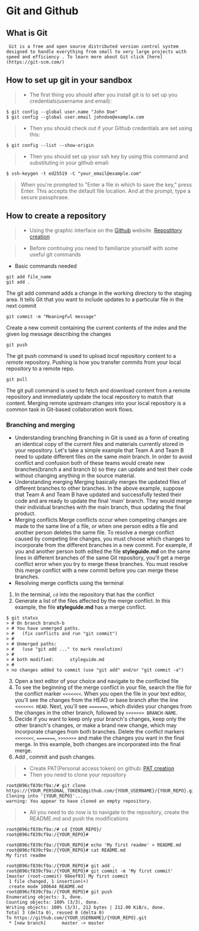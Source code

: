 
# Git and Github

## What is Git

     Git is a free and open source distributed version control system designed to handle everything from small to very large projects with speed and efficiency . To learn more about Git click [here](https://git-scm.com/)
     
## How to set up git in your sandbox

>- The first thing you should after you install git is to set up you credentials(username and email):

```shell
$ git config --global user.name "John Doe"
$ git config --global user.email johndoe@example.com
```
>- Then you should check out if your Github credentials are set using this:
```shell
$ git config --list --show-origin
```

>- Then you should set up your ssh key by using this command and substituting in your github email:

```shell
$ ssh-keygen -t ed25519 -C "your_email@example.com"
```

>When you're prompted to "Enter a file in which to save the key," press Enter. This accepts the default file location. And at the prompt, type a secure passphrase.

## How to create a repository

>- Using the graphic interface on the [Github](https://github.com/) website.
[Repostitory creation](https://www.google.com/url?sa=i&url=https%3A%2F%2Fcooc-china.gitbooks.io%2Fcooc-howto-book%2Fenglish-version%2Fcreate-the-book-and-make-connection-with-github-repository.html&psig=AOvVaw3gDZie24JoAbJrWZoqD4Za&ust=1663849720214000&source=images&cd=vfe&ved=0CAwQjRxqFwoTCMim7bPxpfoCFQAAAAAdAAAAABAP)

>- Before continuing you need to familiarize yourself with some useful git commands
- Basic commands needed
```
git add file_name
git add .
```
The git add command adds a change in the working directory to the staging area. It tells Git that you want to include updates to a particular file in the next commit
```
git commit -m "Meaningful message"
```
Create a new commit containing the current contents of the index and the given log message describing the changes
```
git push
```
The git push command is used to upload *local* repository content to a *remote* repository. Pushing is how you transfer commits from your local repository to a remote repo.
```
git pull
```
The git pull command is used to fetch and download content from a remote repository and immediately update the local repository to match that content. Merging remote upstream changes into your local repository is a common task in Git-based collaboration work flows.
### Branching and merging
- Understanding branching
Branching in Git is used as a form of creating an identical copy of the current files and materials currently stored in your repository. Let's take a simple example that Team A and Team B need to update different files on the same *main* branch. In order to avoid conflict and confusion both of these teams would create new branches(branch a and branch b) so they can update and test their code without changing anything in the source material.
- Understanding merging
Merging basically merges the updated files of different branches to other branches. In the above example, suppose that Team A and Team B have updated and successfully tested their code and are ready to update the final 'main' branch. They would merge their individual branches with the main branch, thus updating the final product.
- Merging conflicts
Merge conflicts occur when competing changes are made to the same line of a file, or when one person edits a file and another person deletes the same file.
To resolve a merge conflict caused by competing line changes, you must choose which changes to incorporate from the different branches in a new commit.
For example, if you and another person both edited the file **styleguide.md** on the same lines in different branches of the same Git repository, you'll get a merge conflict error when you try to merge these branches. You must resolve this merge conflict with a new commit before you can merge these branches.
- Resolving merge conflicts using the terminal
1) In the terminal, ```cd``` into the repository that has the conflict
2) Generate a list of the files affected by the merge conflict. In this example, the file **styleguide.md** has a merge conflict.
```
$ git status
> # On branch branch-b
> # You have unmerged paths.
> #   (fix conflicts and run "git commit")
> #
> # Unmerged paths:
> #   (use "git add ..." to mark resolution)
> #
> # both modified:      styleguide.md
> #
> no changes added to commit (use "git add" and/or "git commit -a")
```
3) Open a text editor of your choice and navigate to the conflicted file
4) To see the beginning of the merge conflict in your file, search the file for the conflict marker ```<<<<<<<```. When you open the file in your text editor, you'll see the changes from the HEAD or base branch after the line ```<<<<<<< HEAD```. Next, you'll see ```=======```, which divides your changes from the changes in the other branch, followed by ```>>>>>>> BRANCH-NAME```.
5) Decide if you want to keep only your branch's changes, keep only the other branch's changes, or make a brand new change, which may incorporate changes from both branches. Delete the conflict markers ```<<<<<<<```, ```=======```, ```>>>>>>>``` and make the changes you want in the final merge. In this example, both changes are incorporated into the final merge.
6) Add , commit and push changes.


>- Create PAT(Personal access token) on github:
[PAT creation](https://raw.githubusercontent.com/devgemmy/gist-images/main/git-token.png)
>- Then you need to clone your repository
```shell
root@896cf839cf9a:/# git clone https://{YOUR_PERSONAL_TOKEN}@github.com/{YOUR_USERNAME}/{YOUR_REPO}.git                  
Cloning into '{YOUR_REPO}'...
warning: You appear to have cloned an empty repository.
```
>- All you need to do now is to navigate to the repository, create the README.md and push the modifications
```shell
root@896cf839cf9a:/# cd {YOUR_REPO}/
root@896cf839cf9a:/{YOUR_REPO}#
```
```shell
root@896cf839cf9a:/{YOUR_REPO}# echo 'My first readme' > README.md                                                                 
root@896cf839cf9a:/{YOUR_REPO}# cat README.md                                                                                      
My first readme 
```
```shell
root@896cf839cf9a:/{YOUR_REPO}# git add .
root@896cf839cf9a:/{YOUR_REPO}# git commit -m 'My first commit'
[master (root-commit) 98eef93] My first commit
 1 file changed, 1 insertion(+)
 create mode 100644 README.md
root@896cf839cf9a:/{YOUR_REPO}# git push                                                                                           
Enumerating objects: 3, done.                                                                                                         
Counting objects: 100% (3/3), done.                                                                                                   
Writing objects: 100% (3/3), 212 bytes | 212.00 KiB/s, done.                                                                          
Total 3 (delta 0), reused 0 (delta 0)                                                                                                 
To https://github.com/{YOUR_USERNAME}/{YOUR_REPO}.git                                                                                       
 * [new branch]      master -> master 
```
